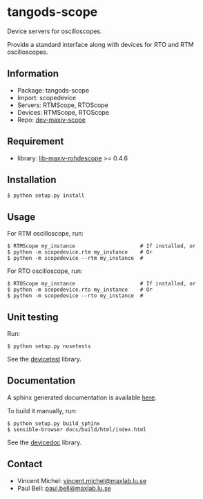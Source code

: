 tangods-scope
=============

Device servers for oscilloscopes.

Provide a standard interface along with devices
for RTO and RTM oscilloscopes.

Information
-----------

 - Package: tangods-scope
 - Import:  scopedevice
 - Servers: RTMScope, RTOScope
 - Devices: RTMScope, RTOScope
 - Repo:    [dev-maxiv-scope][scope]

[scope]: https://github.com/MaxIV-KitsControls/dev-maxiv-scope/

Requirement
-----------

 - library: [lib-maxiv-rohdescope][rohdescope] >= 0.4.6

[rohdescope]: https://github.com/MaxIV-KitsControls/lib-maxiv-rohdescope

Installation
------------

    $ python setup.py install

Usage
-----

For RTM oscilloscope, run:

    $ RTMScope my_instance                     # If installed, or
    $ python -m scopedevice.rtm my_instance    # Or
    $ python -m scopedevice --rtm my_instance  #

For RTO oscilloscope, run:

    $ RTOScope my_instance                     # If installed, or
    $ python -m scopedevice.rto my_instance    # Or
    $ python -m scopedevice --rto my_instance  #

Unit testing
------------

Run:

    $ python setup.py nosetests

See the [devicetest][test] library.

[test]: https://github.com/vxgmichel/python-tango-devicetest

Documentation
-------------

A sphinx generated documentation is available [here][pages].

To build it manually, run:

    $ python setup.py build_sphinx
    $ sensible-browser docs/build/html/index.html

See the [devicedoc][doc] library.

[pages]: http://maxiv-kitscontrols.github.io/dev-maxiv-scope/
[doc]: https://github.com/vxgmichel/python-tango-devicedoc

Contact
-------

- Vincent Michel: vincent.michel@maxlab.lu.se
- Paul Bell:      paul.bell@maxlab.lu.se
